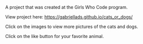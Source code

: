 A project that was created at the Girls Who Code program.

View project here: https://gabriellads.github.io/cats_or_dogs/

Click on the images to view more pictures of the cats and dogs.

Click on the like button for your favorite animal.

